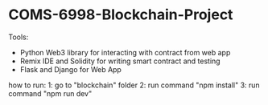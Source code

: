 # COMS-6998-Blockchain-Project
Tools:
<ul>
<li>Python Web3 library for interacting with contract from web app</li>
<li>Remix IDE and Solidity for writing smart contract and testing</li>
<li>Flask and Django for Web App</li>
</ul>

how to run:
1: go to "blockchain" folder
2: run command "npm install"
3: run command "npm run dev"





